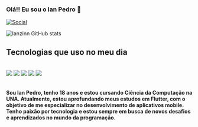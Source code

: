 
### Olá!! Eu sou o Ian Pedro 👋

[![Social](https://img.shields.io/badge/Instagram-E4405F?style=for-the-badge&logo=instagram&logoColor=white)](https://www.instagram.com/ianzinx7_/profilecard/?igsh=ZDR5Nm1zbTl2cXlh)

![Ianzinn GitHub stats](https://github-readme-stats.vercel.app/api?username=Ianzinn&show_icons=true&theme=dark)


## Tecnologias que uso no meu dia 

<div style= "display: inline_block"><br/>
  <img align="center" alr="Flutter" src="https://img.shields.io/badge/Flutter-02569B?style=for-the-badge&logo=flutter&logoColor=white" />
  <img align="center" alr="Dart" src="https://img.shields.io/badge/Dart-0175C2?style=for-the-badge&logo=dart&logoColor=white" />
  <img align="center" alr="Java" src="https://img.shields.io/badge/Java-ED8B00?style=for-the-badge&logo=openjdk&logoColor=white" />
  <img align="center" alr="Htm5" src="https://img.shields.io/badge/HTML5-E34F26?style=for-the-badge&logo=html5&logoColor=white" />
  <img align="center" alr="Css" src="https://img.shields.io/badge/CSS3-1572B6?style=for-the-badge&logo=css3&logoColor=white" />
  
</div><br/>

####  Sou Ian Pedro, tenho 18 anos e estou cursando Ciência da Computação na UNA. Atualmente, estou aprofundando meus estudos em Flutter, com o objetivo de me especializar no desenvolvimento de aplicativos mobile. Tenho paixão por tecnologia e estou sempre em busca de novos desafios e aprendizados no mundo da programação.
